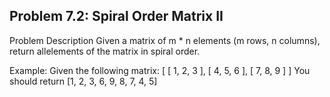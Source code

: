 <h2>Problem 7.2: Spiral Order Matrix II</h2>

Problem Description Given a matrix of m * n elements (m rows, n columns), return allelements of the matrix in spiral order.

Example: Given the following matrix: [ [ 1, 2, 3 ], [ 4, 5, 6 ], [ 7, 8, 9 ] ] You should return [1, 2, 3, 6, 9, 8, 7, 4, 5]
